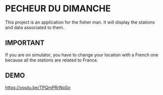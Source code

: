 # PECHEUR DU DIMANCHE

This project is an application for the fisher man.
It will display the stations and data associated to them.

## IMPORTANT

If you are on simulator, you have to change your location with a French one because all the stations are related to France.


## DEMO

https://youtu.be/TPQmPRrNpSo